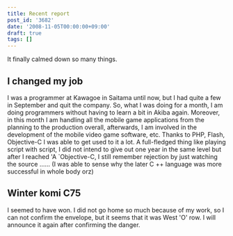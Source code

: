 ```yaml
---
title: Recent report
post_id: '3682'
date: '2008-11-05T00:00:00+09:00'
draft: true
tags: []
---
```


It finally calmed down so many things.

## I changed my job

I was a programmer at Kawagoe in Saitama until now, but I had quite a few in September and quit the company. So, what I was doing for a month, I am doing programmers without having to learn a bit in Akiba again. Moreover, in this month I am handling all the mobile game applications from the planning to the production overall, afterwards, I am involved in the development of the mobile video game software, etc. Thanks to PHP, Flash, Objective-C I was able to get used to it a lot. A full-fledged thing like playing script with script, I did not intend to give out one year in the same level but after I reached 'A `Objective-C, I still remember rejection by just watching the source ...... (I was able to sense why the later C ++ language was more successful in whole body orz)

## Winter komi C75

I seemed to have won. I did not go home so much because of my work, so I can not confirm the envelope, but it seems that it was West 'O' row. I will announce it again after confirming the danger.
